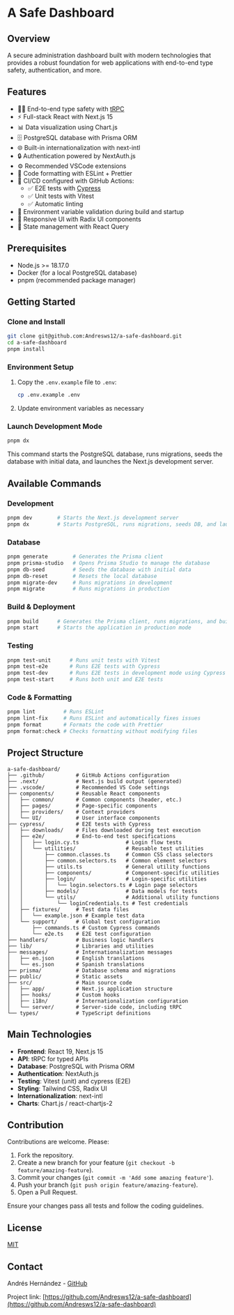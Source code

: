 # A Safe Dashboard

## Overview

A secure administration dashboard built with modern technologies that provides a robust foundation for web applications with end-to-end type safety, authentication, and more.

## Features

- 🧙‍♂️ End-to-end type safety with [tRPC](https://trpc.io)
- ⚡ Full-stack React with Next.js 15
- 📊 Data visualization using Chart.js
- 🗄️ PostgreSQL database with Prisma ORM
- 🌐 Built-in internationalization with next-intl
- 🔒 Authentication powered by NextAuth.js
- ⚙️ Recommended VSCode extensions
- 🎨 Code formatting with ESLint + Prettier
- 💚 CI/CD configured with GitHub Actions:
  - ✅ E2E tests with [Cypress](https://docs.cypress.io/)
  - ✅ Unit tests with Vitest
  - ✅ Automatic linting
- 🔐 Environment variable validation during build and startup
- 📱 Responsive UI with Radix UI components
- 🎯 State management with React Query

## Prerequisites

- Node.js >= 18.17.0
- Docker (for a local PostgreSQL database)
- pnpm (recommended package manager)

## Getting Started

### Clone and Install

```bash
git clone git@github.com:Andresws12/a-safe-dashboard.git
cd a-safe-dashboard
pnpm install
```

### Environment Setup

1. Copy the `.env.example` file to `.env`:
   ```bash
   cp .env.example .env
   ```
2. Update environment variables as necessary

### Launch Development Mode

```bash
pnpm dx
```

This command starts the PostgreSQL database, runs migrations, seeds the database with initial data, and launches the Next.js development server.

## Available Commands

### Development

```bash
pnpm dev        # Starts the Next.js development server
pnpm dx         # Starts PostgreSQL, runs migrations, seeds DB, and launches Next.js
```

### Database

```bash
pnpm generate        # Generates the Prisma client
pnpm prisma-studio   # Opens Prisma Studio to manage the database
pnpm db-seed         # Seeds the database with initial data
pnpm db-reset        # Resets the local database
pnpm migrate-dev     # Runs migrations in development
pnpm migrate         # Runs migrations in production
```

### Build & Deployment

```bash
pnpm build      # Generates the Prisma client, runs migrations, and builds Next.js
pnpm start      # Starts the application in production mode
```

### Testing

```bash
pnpm test-unit      # Runs unit tests with Vitest
pnpm test-e2e       # Runs E2E tests with Cypress
pnpm test-dev       # Runs E2E tests in development mode using Cypress
pnpm test-start     # Runs both unit and E2E tests
```

### Code & Formatting

```bash
pnpm lint         # Runs ESLint
pnpm lint-fix     # Runs ESLint and automatically fixes issues
pnpm format       # Formats the code with Prettier
pnpm format:check # Checks formatting without modifying files
```

## Project Structure

```
a-safe-dashboard/
├── .github/          # GitHub Actions configuration
├── .next/            # Next.js build output (generated)
├── .vscode/          # Recommended VS Code settings
├── components/       # Reusable React components
│   ├── common/       # Common components (header, etc.)
│   ├── pages/        # Page-specific components
│   ├── providers/    # Context providers
│   └── UI/           # User interface components
├── cypress/          # E2E tests with Cypress
│   ├── downloads/    # Files downloaded during test execution
│   ├── e2e/          # End-to-end test specifications
│   │   ├── login.cy.ts               # Login flow tests
│   │   └── utilities/                # Reusable test utilities
│   │       ├── common.classes.ts     # Common CSS class selectors
│   │       ├── common.selectors.ts   # Common element selectors
│   │       ├── utils.ts              # General utility functions
│   │       ├── components/           # Component-specific utilities
│   │       ├── login/                # Login-specific utilities
│   │       │   └── login.selectors.ts # Login page selectors
│   │       ├── models/               # Data models for tests
│   │       └── utils/                # Additional utility functions
│   │           └── loginCredentials.ts # Test credentials
│   ├── fixtures/     # Test data files
│   │   └── example.json # Example test data
│   └── support/      # Global test configuration
│       ├── commands.ts # Custom Cypress commands
│       └── e2e.ts    # E2E test configuration
├── handlers/         # Business logic handlers
├── lib/              # Libraries and utilities
├── messages/         # Internationalization messages
│   ├── en.json       # English translations
│   └── es.json       # Spanish translations
├── prisma/           # Database schema and migrations
├── public/           # Static assets
├── src/              # Main source code
│   ├── app/          # Next.js application structure
│   ├── hooks/        # Custom hooks
│   ├── i18n/         # Internationalization configuration
│   └── server/       # Server-side code, including tRPC
└── types/            # TypeScript definitions
```

## Main Technologies

- **Frontend**: React 19, Next.js 15
- **API**: tRPC for typed APIs
- **Database**: PostgreSQL with Prisma ORM
- **Authentication**: NextAuth.js
- **Testing**: Vitest (unit) and cypress (E2E)
- **Styling**: Tailwind CSS, Radix UI
- **Internationalization**: next-intl
- **Charts**: Chart.js / react-chartjs-2

## Contribution

Contributions are welcome. Please:

1. Fork the repository.
2. Create a new branch for your feature (`git checkout -b feature/amazing-feature`).
3. Commit your changes (`git commit -m 'Add some amazing feature'`).
4. Push your branch (`git push origin feature/amazing-feature`).
5. Open a Pull Request.

Ensure your changes pass all tests and follow the coding guidelines.

## License

[MIT](LICENSE)

## Contact

Andrés Hernández - [GitHub](https://github.com/Andresws12)

Project link: [https://github.com/Andresws12/a-safe-dashboard](https://github.com/Andresws12/a-safe-dashboard)
